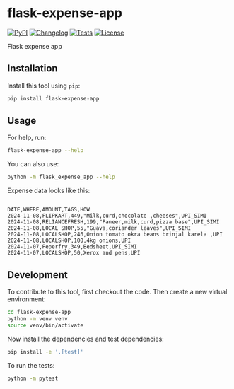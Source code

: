 # flask-expense-app

[![PyPI](https://img.shields.io/pypi/v/flask-expense-app.svg)](https://pypi.org/project/flask-expense-app/)
[![Changelog](https://img.shields.io/github/v/release/sukhbinder/flask-expense-app?include_prereleases&label=changelog)](https://github.com/sukhbinder/flask-expense-app/releases)
[![Tests](https://github.com/sukhbinder/flask-expense-app/actions/workflows/test.yml/badge.svg)](https://github.com/sukhbinder/flask-expense-app/actions/workflows/test.yml)
[![License](https://img.shields.io/badge/license-Apache%202.0-blue.svg)](https://github.com/sukhbinder/flask-expense-app/blob/master/LICENSE)

Flask expense app 

## Installation

Install this tool using `pip`:
```bash
pip install flask-expense-app
```
## Usage

For help, run:
```bash
flask-expense-app --help
```

You can also use:
```bash
python -m flask_expense_app --help
```

Expense data looks like this:

```csv

DATE,WHERE,AMOUNT,TAGS,HOW
2024-11-08,FLIPKART,449,"Milk,curd,chocolate ,cheeses",UPI_SIMI
2024-11-08,RELIANCEFRESH,199,"Paneer,milk,curd,pizza base",UPI_SIMI
2024-11-08,LOCAL SHOP,55,"Guava,coriander leaves",UPI_SIMI
2024-11-08,LOCALSHOP,246,Onion tomato okra beans brinjal karela ,UPI
2024-11-08,LOCALSHOP,100,4kg onions,UPI
2024-11-07,Peperfry,349,Bedsheet,UPI_SIMI
2024-11-07,LOCALSHOP,50,Xerox and pens,UPI
```

## Development

To contribute to this tool, first checkout the code. Then create a new virtual environment:
```bash
cd flask-expense-app
python -m venv venv
source venv/bin/activate
```
Now install the dependencies and test dependencies:
```bash
pip install -e '.[test]'
```
To run the tests:
```bash
python -m pytest
```
